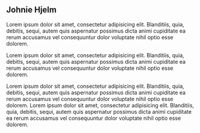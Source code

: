 ## Johnie Hjelm

Lorem ipsum dolor sit amet, consectetur adipisicing elit. Blanditiis, quia, debitis, sequi, autem quis aspernatur possimus dicta animi cupiditate ea rerum accusamus vel consequuntur dolor voluptate nihil optio esse dolorem.

Lorem ipsum dolor sit amet, consectetur adipisicing elit. Blanditiis, quia, debitis, sequi, autem quis aspernatur possimus dicta animi cupiditate ea rerum accusamus vel consequuntur dolor voluptate nihil optio esse dolorem.

Lorem ipsum dolor sit amet, consectetur adipisicing elit. Blanditiis, quia, debitis, sequi, autem quis aspernatur possimus dicta animi cupiditate ea rerum accusamus vel consequuntur dolor voluptate nihil optio esse dolorem.
Lorem ipsum dolor sit amet, consectetur adipisicing elit. Blanditiis, quia, debitis, sequi, autem quis aspernatur possimus dicta animi cupiditate ea rerum accusamus vel consequuntur dolor voluptate nihil optio esse dolorem.
